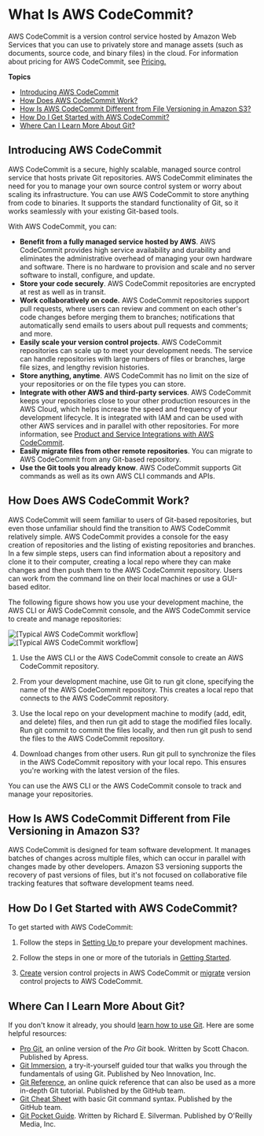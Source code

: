 # What Is AWS CodeCommit?<a name="welcome"></a>

AWS CodeCommit is a version control service hosted by Amazon Web Services that you can use to privately store and manage assets \(such as documents, source code, and binary files\) in the cloud\. For information about pricing for AWS CodeCommit, see [Pricing\.](http://aws.amazon.com/codecommit/pricing/)

**Topics**
+ [Introducing AWS CodeCommit](#welcome-introducing)
+ [How Does AWS CodeCommit Work?](#welcome-how-it-works)
+ [How Is AWS CodeCommit Different from File Versioning in Amazon S3?](#welcome-arc-vs-s3)
+ [How Do I Get Started with AWS CodeCommit?](#welcome-get-started)
+ [Where Can I Learn More About Git?](#welcome-get-started-with-git)

## Introducing AWS CodeCommit<a name="welcome-introducing"></a>

AWS CodeCommit is a secure, highly scalable, managed source control service that hosts private Git repositories\. AWS CodeCommit eliminates the need for you to manage your own source control system or worry about scaling its infrastructure\. You can use AWS CodeCommit to store anything from code to binaries\. It supports the standard functionality of Git, so it works seamlessly with your existing Git\-based tools\. 

With AWS CodeCommit, you can:
+ **Benefit from a fully managed service hosted by AWS**\. AWS CodeCommit provides high service availability and durability and eliminates the administrative overhead of managing your own hardware and software\. There is no hardware to provision and scale and no server software to install, configure, and update\.
+ **Store your code securely**\. AWS CodeCommit repositories are encrypted at rest as well as in transit\.
+ **Work collaboratively on code\.** AWS CodeCommit repositories support pull requests, where users can review and comment on each other's code changes before merging them to branches; notifications that automatically send emails to users about pull requests and comments; and more\.
+ **Easily scale your version control projects**\. AWS CodeCommit repositories can scale up to meet your development needs\. The service can handle repositories with large numbers of files or branches, large file sizes, and lengthy revision histories\.
+ **Store anything, anytime**\. AWS CodeCommit has no limit on the size of your repositories or on the file types you can store\.
+ **Integrate with other AWS and third\-party services**\. AWS CodeCommit keeps your repositories close to your other production resources in the AWS Cloud, which helps increase the speed and frequency of your development lifecycle\. It is integrated with IAM and can be used with other AWS services and in parallel with other repositories\. For more information, see [Product and Service Integrations with AWS CodeCommit](integrations.md)\.
+ **Easily migrate files from other remote repositories**\. You can migrate to AWS CodeCommit from any Git\-based repository\. 
+ **Use the Git tools you already know**\. AWS CodeCommit supports Git commands as well as its own AWS CLI commands and APIs\.

## How Does AWS CodeCommit Work?<a name="welcome-how-it-works"></a>

 AWS CodeCommit will seem familiar to users of Git\-based repositories, but even those unfamiliar should find the transition to AWS CodeCommit relatively simple\. AWS CodeCommit provides a console for the easy creation of repositories and the listing of existing repositories and branches\. In a few simple steps, users can find information about a repository and clone it to their computer, creating a local repo where they can make changes and then push them to the AWS CodeCommit repository\. Users can work from the command line on their local machines or use a GUI\-based editor\. 

The following figure shows how you use your development machine, the AWS CLI or AWS CodeCommit console, and the AWS CodeCommit service to create and manage repositories:

![\[Typical AWS CodeCommit workflow\]](http://docs.aws.amazon.com/codecommit/latest/userguide/images/arc-workflow.png)![\[Typical AWS CodeCommit workflow\]](http://docs.aws.amazon.com/codecommit/latest/userguide/)

1. Use the AWS CLI or the AWS CodeCommit console to create an AWS CodeCommit repository\.

1. From your development machine, use Git to run git clone, specifying the name of the AWS CodeCommit repository\. This creates a local repo that connects to the AWS CodeCommit repository\.

1. Use the local repo on your development machine to modify \(add, edit, and delete\) files, and then run git add to stage the modified files locally\. Run git commit to commit the files locally, and then run git push to send the files to the AWS CodeCommit repository\. 

1. Download changes from other users\. Run git pull to synchronize the files in the AWS CodeCommit repository with your local repo\. This ensures you're working with the latest version of the files\.

You can use the AWS CLI or the AWS CodeCommit console to track and manage your repositories\.

## How Is AWS CodeCommit Different from File Versioning in Amazon S3?<a name="welcome-arc-vs-s3"></a>

AWS CodeCommit is designed for team software development\. It manages batches of changes across multiple files, which can occur in parallel with changes made by other developers\. Amazon S3 versioning supports the recovery of past versions of files, but it's not focused on collaborative file tracking features that software development teams need\.

## How Do I Get Started with AWS CodeCommit?<a name="welcome-get-started"></a>

To get started with AWS CodeCommit:

1. Follow the steps in [Setting Up ](setting-up.md) to prepare your development machines\.

1. Follow the steps in one or more of the tutorials in [Getting Started](getting-started-topnode.md)\.

1. [Create](how-to-create-repository.md) version control projects in AWS CodeCommit or [migrate](how-to-migrate-repository.md) version control projects to AWS CodeCommit\.

## Where Can I Learn More About Git?<a name="welcome-get-started-with-git"></a>

If you don't know it already, you should [learn how to use Git](how-to-basic-git.md)\. Here are some helpful resources:
+ [Pro Git](http://git-scm.com/book), an online version of the *Pro Git* book\. Written by Scott Chacon\. Published by Apress\.
+ [Git Immersion](http://gitimmersion.com/), a try\-it\-yourself guided tour that walks you through the fundamentals of using Git\. Published by Neo Innovation, Inc\.
+ [Git Reference](http://gitref.org/index.html), an online quick reference that can also be used as a more in\-depth Git tutorial\. Published by the GitHub team\.
+ [Git Cheat Sheet](https://github.com/github/training-kit/blob/master/downloads/github-git-cheat-sheet.md) with basic Git command syntax\. Published by the GitHub team\.
+ [Git Pocket Guide](http://www.amazon.com/Git-Pocket-Guide-Richard-Silverman/dp/1449325866)\. Written by Richard E\. Silverman\. Published by O'Reilly Media, Inc\.